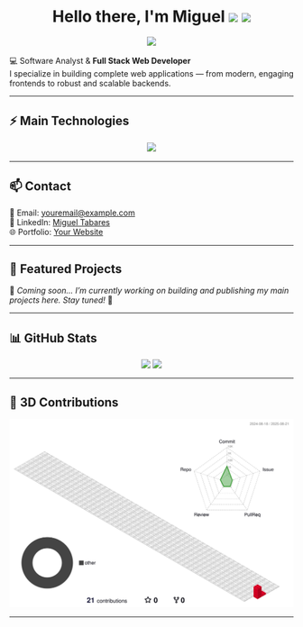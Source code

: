 <h1 align="center"> 
  Hello there, I'm Miguel 
  <img src="https://media.giphy.com/media/hvRJCLFzcasrR4ia7z/giphy.gif" width="35">
  <img src="https://media.giphy.com/media/26gsgIkUKzYZ9mTnO/giphy.gif" width="35">
</h1>
<p align="center">
  <a href="https://github.com/DenverCoder1/readme-typing-svg"><img src="https://readme-typing-svg.herokuapp.com?font=Time+New+Roman&color=%23C8BE25&size=25&center=true&vCenter=true&width=600&height=100&lines=Full+Stack+Developer;Python+%26+JavaScript+Specialist;SENA+Software+Development+Technologist;Scalable+Solutions+Creator;Web+Architecture+Enthusiastic;Automation+%26+Optimization;Always+learning+new+technologies"></a>
</p>



💻 Software Analyst & **Full Stack Web Developer**  
I specialize in building complete web applications — from modern, engaging frontends to robust and scalable backends.  

---

## ⚡ Main Technologies  
<p align="center">
  <img src="https://skillicons.dev/icons?i=js,ts,html,css,react,nodejs,express,mysql,python,git,github,docker,azure" />
</p>

---

## 📫 Contact  
📧 Email: [youremail@example.com](mailto:youremail@example.com)  
💼 LinkedIn: [Miguel Tabares](https://co.linkedin.com/in/miguel-tabares-334988356)  
🌐 Portfolio: [Your Website](https://yourwebsite.com)  

---

## 📌 Featured Projects  

🚧 *Coming soon... I’m currently working on building and publishing my main projects here. Stay tuned!* 🚀  

---

## 📊 GitHub Stats  
<p align="center">
  <img src="https://github-readme-stats.vercel.app/api?username=MigueDev-FS&show_icons=true&theme=vue&hide_border=true&bg_color=00000000" height="165"/>
  <img src="https://github-readme-stats.vercel.app/api/top-langs/?username=MigueDev-FS&layout=compact&theme=vue&hide_border=true&bg_color=00000000" height="165"/>
</p>

---

## 🐉 3D Contributions  
<p align="center">
  <img src="./profile-3d-contrib/profile-gitblock.svg" width="600" alt="3D contributions"/>
</p>

---
